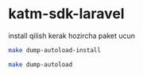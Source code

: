 # katm-sdk-laravel

install qilish kerak hozircha paket ucun

```bash
make dump-autoload-install

make dump-autoload

```
